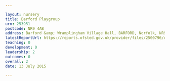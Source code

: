```yaml
---

layout: nursery
title: Barford Playgroup
urn: 253951
postcode: NR9 4AB
address: Barford &amp; Wramplingham Village Hall, BARFORD, Norfolk, NR9 4AB
latestReportUrl: https://reports.ofsted.gov.uk/provider/files/2500796/urn/253951.pdf
teaching: 0
development: 0
leadership: 2
outcomes: 0
overall: 2
date: 13 July 2015

---
```

